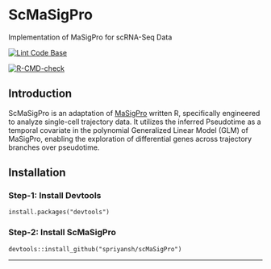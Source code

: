 # ScMaSigPro

Implementation of MaSigPro for scRNA-Seq Data

[![Lint Code Base](https://github.com/spriyansh/scMaSigPro/actions/workflows/super-linter.yml/badge.svg)](https://github.com/spriyansh/scMaSigPro/actions/workflows/super-linter.yml) 

[![R-CMD-check](https://github.com/spriyansh/scMaSigPro/actions/workflows/r.yml/badge.svg)](https://github.com/spriyansh/scMaSigPro/actions/workflows/r.yml)


## Introduction

ScMaSigPro is an adaptation of [MaSigPro](https://www.bioconductor.org/packages/release/bioc/html/maSigPro.html) written R, specifically engineered to analyze single-cell trajectory data. It utilizes the inferred Pseudotime as a temporal covariate in the polynomial Generalized Linear Model (GLM) of MaSigPro, enabling the exploration of differential genes across trajectory branches over pseudotime.

## Installation

### Step-1: Install Devtools
```
install.packages("devtools")
```

### Step-2: Install ScMaSigPro
```
devtools::install_github("spriyansh/scMaSigPro")
```

---
